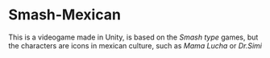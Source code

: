 # Smash-Mexican

This is a videogame made in Unity, is based on the *Smash type* games, but the characters are icons in mexican culture, such as *Mama Lucha* or *Dr.Simi*
